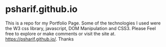 # psharif.github.io

This is a repo for my Portfolio Page. Some of the technologies I used were the W3 css library, javascript, DOM Manipulation and CSS3. Please Feel free to explore or make comments or visit the site at. https://psharif.github.io/. Thanks
